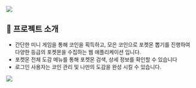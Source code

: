 

<img src="https://capsule-render.vercel.app/api?type=wave&color=F74D66&height=150&section=header&text=pokemon game&fontSize=90" />


## 🌟 프로젝트 소개

- 간단한 미니 게임을 통해 코인을 획득하고, 모은 코인으로 포켓몬 뽑기를 진행하여 다양한 등급의 포켓몬을 수집하는 웹 애플리케이션 입니다.
- 포켓몬 전체 도감 메뉴를 통해 포켓몬 검색, 상세 정보를 확인할 수 있습니다
- 로그인 사용자는 코인 관리 및 나만의 도감을 완성 시킬 수 있습니다.

<img src="https://capsule-render.vercel.app/api?type=waving&color=F74D66&height=150&section=footer" />
